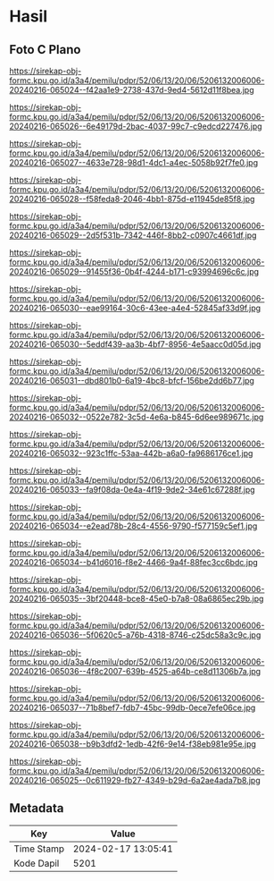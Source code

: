 # Hasil

## Foto C Plano

https://sirekap-obj-formc.kpu.go.id/a3a4/pemilu/pdpr/52/06/13/20/06/5206132006006-20240216-065024--f42aa1e9-2738-437d-9ed4-5612d11f8bea.jpg

https://sirekap-obj-formc.kpu.go.id/a3a4/pemilu/pdpr/52/06/13/20/06/5206132006006-20240216-065026--6e49179d-2bac-4037-99c7-c9edcd227476.jpg

https://sirekap-obj-formc.kpu.go.id/a3a4/pemilu/pdpr/52/06/13/20/06/5206132006006-20240216-065027--4633e728-98d1-4dc1-a4ec-5058b92f7fe0.jpg

https://sirekap-obj-formc.kpu.go.id/a3a4/pemilu/pdpr/52/06/13/20/06/5206132006006-20240216-065028--f58feda8-2046-4bb1-875d-e11945de85f8.jpg

https://sirekap-obj-formc.kpu.go.id/a3a4/pemilu/pdpr/52/06/13/20/06/5206132006006-20240216-065029--2d5f531b-7342-446f-8bb2-c0907c4661df.jpg

https://sirekap-obj-formc.kpu.go.id/a3a4/pemilu/pdpr/52/06/13/20/06/5206132006006-20240216-065029--91455f36-0b4f-4244-b171-c93994696c6c.jpg

https://sirekap-obj-formc.kpu.go.id/a3a4/pemilu/pdpr/52/06/13/20/06/5206132006006-20240216-065030--eae99164-30c6-43ee-a4e4-52845af33d9f.jpg

https://sirekap-obj-formc.kpu.go.id/a3a4/pemilu/pdpr/52/06/13/20/06/5206132006006-20240216-065030--5eddf439-aa3b-4bf7-8956-4e5aacc0d05d.jpg

https://sirekap-obj-formc.kpu.go.id/a3a4/pemilu/pdpr/52/06/13/20/06/5206132006006-20240216-065031--dbd801b0-6a19-4bc8-bfcf-156be2dd6b77.jpg

https://sirekap-obj-formc.kpu.go.id/a3a4/pemilu/pdpr/52/06/13/20/06/5206132006006-20240216-065032--0522e782-3c5d-4e6a-b845-6d6ee989671c.jpg

https://sirekap-obj-formc.kpu.go.id/a3a4/pemilu/pdpr/52/06/13/20/06/5206132006006-20240216-065032--923c1ffc-53aa-442b-a6a0-fa9686176ce1.jpg

https://sirekap-obj-formc.kpu.go.id/a3a4/pemilu/pdpr/52/06/13/20/06/5206132006006-20240216-065033--fa9f08da-0e4a-4f19-9de2-34e61c67288f.jpg

https://sirekap-obj-formc.kpu.go.id/a3a4/pemilu/pdpr/52/06/13/20/06/5206132006006-20240216-065034--e2ead78b-28c4-4556-9790-f577159c5ef1.jpg

https://sirekap-obj-formc.kpu.go.id/a3a4/pemilu/pdpr/52/06/13/20/06/5206132006006-20240216-065034--b41d6016-f8e2-4466-9a4f-88fec3cc6bdc.jpg

https://sirekap-obj-formc.kpu.go.id/a3a4/pemilu/pdpr/52/06/13/20/06/5206132006006-20240216-065035--3bf20448-bce8-45e0-b7a8-08a6865ec29b.jpg

https://sirekap-obj-formc.kpu.go.id/a3a4/pemilu/pdpr/52/06/13/20/06/5206132006006-20240216-065036--5f0620c5-a76b-4318-8746-c25dc58a3c9c.jpg

https://sirekap-obj-formc.kpu.go.id/a3a4/pemilu/pdpr/52/06/13/20/06/5206132006006-20240216-065036--4f8c2007-639b-4525-a64b-ce8d11306b7a.jpg

https://sirekap-obj-formc.kpu.go.id/a3a4/pemilu/pdpr/52/06/13/20/06/5206132006006-20240216-065037--71b8bef7-fdb7-45bc-99db-0ece7efe06ce.jpg

https://sirekap-obj-formc.kpu.go.id/a3a4/pemilu/pdpr/52/06/13/20/06/5206132006006-20240216-065038--b9b3dfd2-1edb-42f6-9e14-f38eb981e95e.jpg

https://sirekap-obj-formc.kpu.go.id/a3a4/pemilu/pdpr/52/06/13/20/06/5206132006006-20240216-065025--0c611929-fb27-4349-b29d-6a2ae4ada7b8.jpg


## Metadata

| Key        | Value               |
| ---------- | ------------------- |
| Time Stamp | 2024-02-17 13:05:41 |
| Kode Dapil | 5201                |



